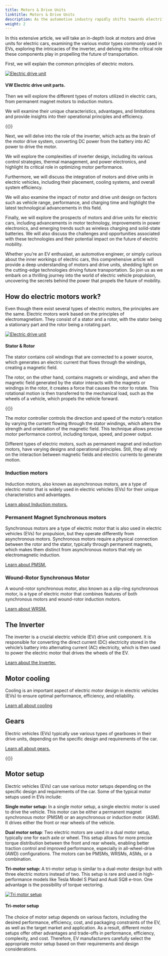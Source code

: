 ```yaml
---
title: Motors & Drive Units
linktitle: Motors & Drive Units
description: As the automotive industry rapidly shifts towards electrification, the heart of electric vehicles (EVs) lies in their motors and drive units. With a diverse array of motor types and intricate inverters, understanding the complexities of these components is crucial for comprehending the inner workings of EVs.
weight: 2
---
```

<!-- markdownlint-disable MD033 -->

In this extensive article, we will take an in-depth look at motors and drive units for electric cars, examining the various motor types commonly used in EVs, exploring the intricacies of the inverter, and delving into the critical role these components play in propelling the future of transportation.

First, we will explain the common principles of electric motors.

<figur>
    <a href="https://media.evkx.net/multimedia/technology/motors/vwapp550.jpg">
        <img src="https://media.evkx.net/multimedia/technology/motors/vwapp550_st.jpg" alt="Electric drive unit" title="Electric drive unit">
    </a>
    <figcaption><h4>VW Electric drive unit parts.</h4></figcaption>
</figur>

Then we will explore the different types of motors utilized in electric cars, from permanent magnet motors to induction motors.

We will examine their unique characteristics, advantages, and limitations and provide insights into their operational principles and efficiency.

{{<evkxdisplayaddarticle />}}

Next, we will delve into the role of the inverter, which acts as the brain of the motor drive system, converting DC power from the battery into AC power to drive the motor.

We will explore the complexities of inverter design, including its various control strategies, thermal management, and power electronics, and highlight its critical role in optimizing motor performance.

Furthermore, we will discuss the integration of motors and drive units in electric vehicles, including their placement, cooling systems, and overall system efficiency.

We will also examine the impact of motor and drive unit design on factors such as vehicle range, performance, and charging time and highlight the latest technological advancements in this field.

Finally, we will explore the prospects of motors and drive units for electric cars, including advancements in motor technology, improvements in power electronics, and emerging trends such as wireless charging and solid-state batteries. We will also discuss the challenges and opportunities associated with these technologies and their potential impact on the future of electric mobility.

Whether you’re an EV enthusiast, an automotive engineer, or simply curious about the inner workings of electric cars, this comprehensive article will provide a deep understanding of motors and drive units, shedding light on the cutting-edge technologies driving future transportation. So join us as we embark on a thrilling journey into the world of electric vehicle propulsion, uncovering the secrets behind the power that propels the future of mobility.

## How do electric motors work?

Even though there exist several types of electric motors, the principles are the same. Electric motors work based on the principles of electromagnetism. They consist of a stator and a rotor, with the stator being a stationary part and the rotor being a rotating part.

<figur>
    <a href="https://media.evkx.net/multimedia/technology/motors/asyncronmotor.jpg">
        <img src="https://media.evkx.net/multimedia/technology/motors/asyncronmotor_st.jpg" alt="Electric drive unit" title="Electric drive unit">
    </a>
    <figcaption><h4>Stator & Rotor</h4></figcaption>
</figur>

The stator contains coil windings that are connected to a power source, which generates an electric current that flows through the windings, creating a magnetic field.

The rotor, on the other hand, contains magnets or windings, and when the magnetic field generated by the stator interacts with the magnets or windings in the rotor, it creates a force that causes the rotor to rotate. This rotational motion is then transferred to the mechanical load, such as the wheels of a vehicle, which propels the vehicle forward.

{{<evkxdisplayaddarticle />}}

The motor controller controls the direction and speed of the motor’s rotation by varying the current flowing through the stator windings, which alters the strength and orientation of the magnetic field. This technique allows precise motor performance control, including torque, speed, and power output.

Different types of electric motors, such as permanent magnet and induction motors, have varying designs and operational principles. Still, they all rely on the interaction between magnetic fields and electric currents to generate motion.

### Induction motors

Induction motors, also known as asynchronous motors, are a type of electric motor that is widely used in electric vehicles (EVs) for their unique characteristics and advantages.

[Learn about Induction motors.](asm)

### Permanent Magnet Synchronous motors

Synchronous motors are a type of electric motor that is also used in electric vehicles (EVs) for propulsion, but they operate differently from asynchronous motors. Synchronous motors require a physical connection between the rotor and the stator, typically through permanent magnets, which makes them distinct from asynchronous motors that rely on electromagnetic induction.

[Learn about PMSM.](psm)

### Wound-Rotor Synchronous Motor

A wound-rotor synchronous motor, also known as a slip-ring synchronous motor, is a type of electric motor that combines features of both synchronous motors and wound-rotor induction motors.

[Learn about WRSM.](wrsm)

## The Inverter

The inverter is a crucial electric vehicle (EV) drive unit component. It is responsible for converting the direct current (DC) electricity stored in the vehicle’s battery into alternating current (AC) electricity, which is then used to power the electric motor that drives the wheels of the EV.

[Learn about the Inverter.](inverter)

## Motor cooling

Cooling is an important aspect of electric motor design in electric vehicles (EVs) to ensure optimal performance, efficiency, and reliability.

[Learn all about cooling](cooling)

## Gears

Electric vehicles (EVs) typically use various types of gearboxes in their drive units, depending on the specific design and requirements of the car.

[Learn all about gears.](gears)

{{<evkxdisplayaddarticle />}}

## Motor setup

Electric vehicles (EVs) can use various motor setups depending on the specific design and requirements of the car. Some of the typical motor setups used in EVs include:

**Single motor setup:** In a single motor setup, a single electric motor is used to drive the vehicle. This motor can be either a permanent magnet synchronous motor (PMSM) or an asynchronous or induction motor (ASM). It drives either the front or rear wheels of the vehicle.

**Dual motor setup**: Two electric motors are used in a dual motor setup, typically one for each axle or wheel. This setup allows for more precise torque distribution between the front and rear wheels, enabling better traction control and improved performance, especially in all-wheel-drive (AWD) configurations. The motors can be PMSMs, WRSMs, ASMs, or a combination.

**Tri-motor setup:** A tri-motor setup is similar to a dual-motor design but with three electric motors instead of two. This setup is rare and used in high-performance models like Tesla Model S Plaid and Audi SQ8 e-tron. One advantage is the possibility of torque vectoring.

<figur>
    <a href="https://media.evkx.net/multimedia/technology/motors/trimotorsetupaudi.jpg">
        <img src="https://media.evkx.net/multimedia/technology/motors/trimotorsetupaudi_st.jpg" alt="Tri motor setup" title="Tri motor setup">
    </a>
    <figcaption><h4>Tri-motor setup</h4></figcaption>
</figur>

The choice of motor setup depends on various factors, including the desired performance, efficiency, cost, and packaging constraints of the EV, as well as the target market and application. As a result, different motor setups offer other advantages and trade-offs in performance, efficiency, complexity, and cost. Therefore, EV manufacturers carefully select the appropriate motor setup based on their requirements and design considerations.
